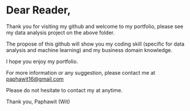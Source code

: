 # Dear Reader,

Thank you for visiting my github and welcome to my portfolio, please see my data analysis project on the above folder.

The propose of this github will show you my coding skill (specific for data analysis and machine learning) and my business domain knowledge.

I hope you enjoy my portfolio.

For more information or any suggestion, please contact me at paphawit16@gmail.com

Please do not hesitate to contact my at anytime.

Thank you,
Paphawit (Wit)